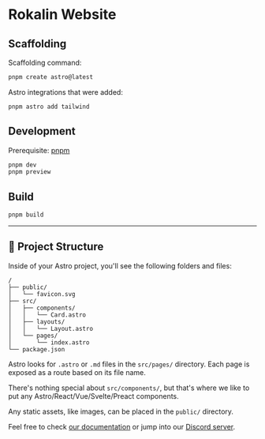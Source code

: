 # Rokalin Website

## Scaffolding

Scaffolding command:

```sh
pnpm create astro@latest
```

Astro integrations that were added:

```sh
pnpm astro add tailwind
```

## Development

Prerequisite: [pnpm](https://pnpm.io/)

```sh
pnpm dev
pnpm preview
```

## Build

```sh
pnpm build
```

---

## 🚀 Project Structure

Inside of your Astro project, you'll see the following folders and files:

```text
/
├── public/
│   └── favicon.svg
├── src/
│   ├── components/
│   │   └── Card.astro
│   ├── layouts/
│   │   └── Layout.astro
│   └── pages/
│       └── index.astro
└── package.json
```

Astro looks for `.astro` or `.md` files in the `src/pages/` directory. Each page is exposed as a route based on its file name.

There's nothing special about `src/components/`, but that's where we like to put any Astro/React/Vue/Svelte/Preact components.

Any static assets, like images, can be placed in the `public/` directory.

Feel free to check [our documentation](https://docs.astro.build) or jump into our [Discord server](https://astro.build/chat).
